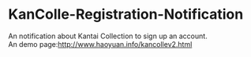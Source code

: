# KanColle-Registration-Notification
An notification about Kantai Collection to sign up an account.<br>
An demo page:http://www.haoyuan.info/kancollev2.html
